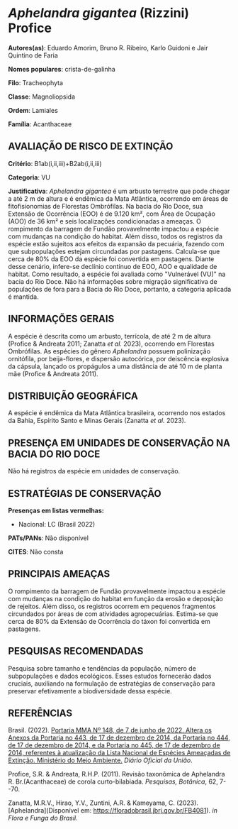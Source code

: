 # *Aphelandra gigantea* (Rizzini) Profice

**Autores(as)**: Eduardo Amorim, Bruno R. Ribeiro, Karlo Guidoni e Jair Quintino de Faria

**Nomes populares**: crista-de-galinha

**Filo**: Tracheophyta

**Classe**: Magnoliopsida

**Ordem**: Lamiales

**Família**: Acanthaceae

## AVALIAÇÃO DE RISCO DE EXTINÇÃO

**Critério**: B1ab(i,ii,iii)+B2ab(i,ii,iii)

**Categoria**: VU

**Justificativa**: *Aphelandra gigantea* é um arbusto terrestre que pode chegar a até 2 m de altura e é endêmica da Mata Atlântica, ocorrendo em áreas de fitofisionomias de Florestas Ombrófilas. Na bacia do Rio Doce, sua Extensão de Ocorrência (EOO) é de 9.120 km², com Área de Ocupação (AOO) de 36 km² e seis localizações condicionadas a ameaças. O rompimento da barragem de Fundão provavelmente impactou a espécie com mudanças na condição do habitat. Além disso, todos os registros da espécie estão sujeitos aos efeitos da expansão da pecuária, fazendo com que subpopulações estejam circundadas por pastagens. Calcula-se que cerca de 80% da EOO da espécie foi convertida em pastagens. Diante desse cenário, infere-se declínio contínuo de EOO, AOO e qualidade de habitat.  Como resultado, a espécie foi avaliada como "Vulnerável (VU)" na bacia do Rio Doce. Não há informações sobre migração significativa de populações de fora para a Bacia do Rio Doce,
portanto, a categoria aplicada é mantida.

## INFORMAÇÕES GERAIS

A espécie é descrita como um arbusto, terrícola, de até 2 m de altura (Profice & Andreata 2011; Zanatta *et al.* 2023), ocorrendo em Florestas Ombrófilas. As espécies do gênero *Aphelandra* possuem polinização ornitófila, por beija-flores, e dispersão autocórica, por deiscência explosiva da cápsula, lançado os propágulos a uma distância de até 10 m de planta mãe (Profice & Andreata 2011).

## DISTRIBUIÇÃO GEOGRÁFICA

A espécie é endêmica da Mata Atlântica brasileira, ocorrendo nos estados da Bahia, Espírito Santo e Minas Gerais (Zanatta *et al.* 2023).

## PRESENÇA EM UNIDADES DE CONSERVAÇÃO NA BACIA DO RIO DOCE

Não há registros da espécie em unidades de conservação.

## ESTRATÉGIAS DE CONSERVAÇÃO

**Presenças em listas vermelhas:**

-   Nacional: LC (Brasil 2022)

**PATs/PANs**: Não disponível

**CITES**: Não consta

## PRINCIPAIS AMEAÇAS

O rompimento da barragem de Fundão provavelmente impactou a espécie com mudanças na condição do habitat em função da erosão e deposição de rejeitos. Além disso, os registros ocorrem em pequenos fragmentos circundados por áreas de com atividades agropecuárias. Estima-se que cerca de 80% da Extensão de Ocorrência do táxon foi convertida em pastagens.

## PESQUISAS RECOMENDADAS

Pesquisa sobre tamanho e tendências da população, número de subpopulações e dados ecológicos. Esses estudos fornecerão dados cruciais, auxiliando na formulação de estratégias de conservação para preservar efetivamente a biodiversidade dessa espécie.

## REFERÊNCIAS

Brasil. (2022). [Portaria MMA Nº 148, de 7 de junho de 2022. Altera os Anexos da Portaria no 443, de 17 de dezembro de 2014, da Portaria no 444, de 17 de dezembro de 2014, e da Portaria no 445, de 17 de dezembro de 2014, referentes à atualização da Lista Nacional de Espécies Ameaçadas de Extinção. Ministério do Meio Ambiente.](https://in.gov.br/en/web/dou/-/portaria-mma-n-148-de-7-de-junho-de-2022-406272733) *Diário Oficial da União*.

Profice, S.R. & Andreata, R.H.P. (2011). Revisão taxonômica de Aphelandra R. Br.(Acanthaceae) de corola curto-bilabiada. *Pesquisas, Botânica*, 62, 7--70.

Zanatta, M.R.V., Hirao, Y.V., Zuntini, A.R. & Kameyama, C. (2023).  [Aphelandra](Disponível em: <https://floradobrasil.jbrj.gov.br/FB4081>).  *in Flora e Funga do Brasil*.
